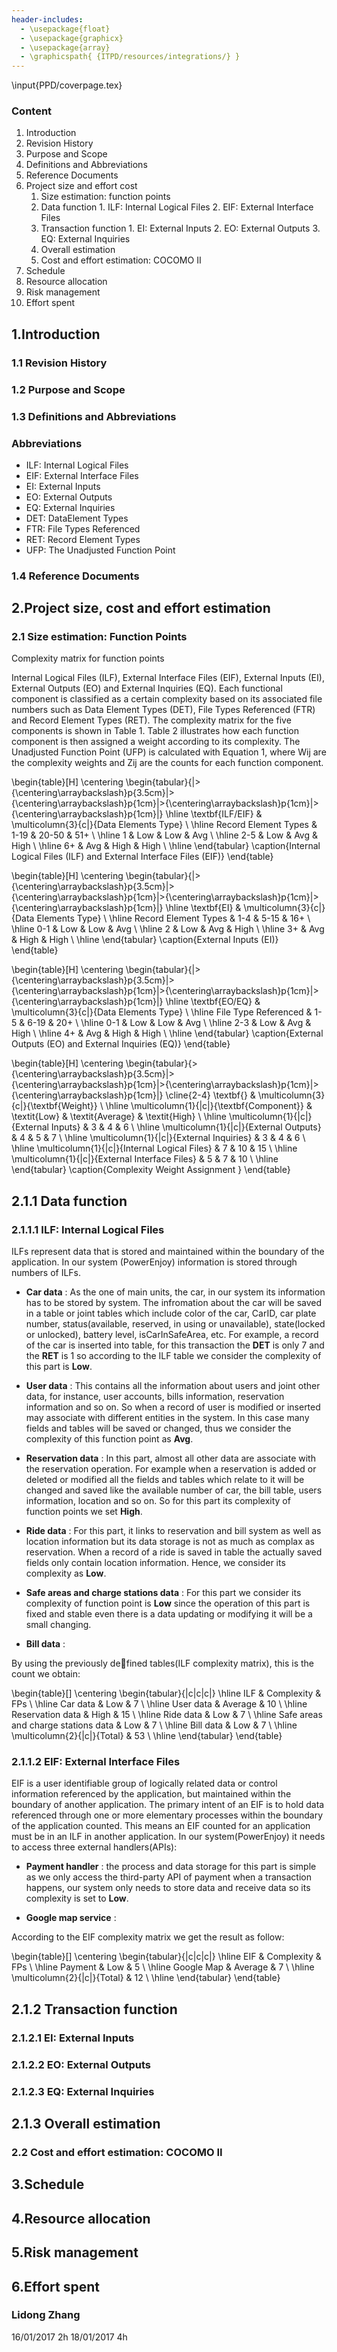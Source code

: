 ```yaml
---
header-includes:
  - \usepackage{float}
  - \usepackage{graphicx}
  - \usepackage{array}
  - \graphicspath{ {ITPD/resources/integrations/} }
---
```


\input{PPD/coverpage.tex}

### __Content__
1. Introduction
 1.	Revision History
 2.	Purpose and Scope
 3.	Definitions and Abbreviations
 4.	Reference Documents
2. Project size and effort cost
    1. Size estimation: function points
      1. Data function
        1. ILF: Internal Logical Files
        2. EIF: External Interface Files
      2. Transaction function
        1. EI: External Inputs
        2. EO: External Outputs
        3. EQ: External Inquiries
      3. Overall estimation
    2. Cost and effort estimation: COCOMO II
3. Schedule
4. Resource allocation
5. Risk management
6. Effort spent

## 1.Introduction
### 1.1 Revision History


### 1.2 Purpose and Scope


### 1.3 Definitions and Abbreviations


### Abbreviations

- ILF: Internal Logical Files
- EIF: External Interface Files
- EI: External Inputs
- EO: External Outputs
- EQ: External Inquiries
- DET: DataElement Types
- FTR: File Types Referenced
- RET: Record Element Types
- UFP: The Unadjusted Function Point

### 1.4 Reference Documents




## 2.Project size, cost and effort estimation

### 2.1 Size estimation: Function Points

Complexity matrix for function points

Internal Logical Files (ILF), External Interface Files (EIF), External Inputs (EI), External Outputs (EO) and External Inquiries (EQ).
Each functional component is classified as a certain complexity based on its associated file numbers such as Data
Element Types (DET), File Types Referenced (FTR) and Record Element Types (RET). The complexity matrix for
the five components is shown in Table 1. Table 2 illustrates how each function component is then assigned a weight
according to its complexity. The Unadjusted Function Point (UFP) is calculated with Equation 1, where Wij are the
complexity weights and Zij are the counts for each function component.


\begin{table}[H]
\centering
\begin{tabular}{|>{\centering\arraybackslash}p{3.5cm}|>{\centering\arraybackslash}p{1cm}|>{\centering\arraybackslash}p{1cm}|>{\centering\arraybackslash}p{1cm}|}
\hline
\textbf{ILF/EIF} & \multicolumn{3}{c|}{Data Elements Type} \\ \hline
Record Element Types & 1-19 & 20-50 & 51+ \\ \hline
1 & Low & Low & Avg \\ \hline
2-5 & Low & Avg & High \\ \hline
6+ & Avg & High & High \\ \hline
\end{tabular}
\caption{Internal Logical Files (ILF) and External Interface Files (EIF)}
\end{table}

\begin{table}[H]
\centering
\begin{tabular}{|>{\centering\arraybackslash}p{3.5cm}|>{\centering\arraybackslash}p{1cm}|>{\centering\arraybackslash}p{1cm}|>{\centering\arraybackslash}p{1cm}|}
\hline
\textbf{EI} & \multicolumn{3}{c|}{Data Elements Type} \\ \hline
Record Element Types & 1-4 & 5-15 & 16+ \\ \hline
0-1 & Low & Low & Avg \\ \hline
2 & Low & Avg & High \\ \hline
3+ & Avg & High & High \\ \hline
\end{tabular}
\caption{External Inputs (EI)}
\end{table}


\begin{table}[H]
\centering
\begin{tabular}{|>{\centering\arraybackslash}p{3.5cm}|>{\centering\arraybackslash}p{1cm}|>{\centering\arraybackslash}p{1cm}|>{\centering\arraybackslash}p{1cm}|}
\hline
\textbf{EO/EQ} & \multicolumn{3}{c|}{Data Elements Type} \\ \hline
File Type Referenced & 1-5 & 6-19 & 20+ \\ \hline
0-1 & Low & Low & Avg \\ \hline
2-3 & Low & Avg & High \\ \hline
4+ & Avg & High & High \\ \hline
\end{tabular}
\caption{External Outputs (EO) and External Inquiries (EQ)}
\end{table}

\begin{table}[H]
\centering
\begin{tabular}{>{\centering\arraybackslash}p{3.5cm}|>{\centering\arraybackslash}p{1cm}|>{\centering\arraybackslash}p{1cm}|>{\centering\arraybackslash}p{1cm}|}
\cline{2-4}
\textbf{} & \multicolumn{3}{c|}{\textbf{Weight}} \\ \hline
\multicolumn{1}{|c|}{\textbf{Component}} & \textit{Low} & \textit{Average} & \textit{High} \\ \hline
\multicolumn{1}{|c|}{External Inputs} & 3 & 4 & 6 \\ \hline
\multicolumn{1}{|c|}{External Outputs} & 4 & 5 & 7 \\ \hline
\multicolumn{1}{|c|}{External Inquiries} & 3 & 4 & 6 \\ \hline
\multicolumn{1}{|c|}{Internal Logical Files} & 7 & 10 & 15 \\ \hline
\multicolumn{1}{|c|}{External Interface Files} & 5 & 7 & 10 \\ \hline
\end{tabular}
\caption{Complexity Weight Assignment }
\end{table}


## 2.1.1 Data function
### 2.1.1.1 ILF: Internal Logical Files

ILFs represent data that is stored and maintained within the boundary of the application. In our system (PowerEnjoy) information is stored through numbers of ILFs.

- **Car data** : As the one of main units, the car, in our system its information has to be stored by system. The infromation about the car will be saved in a table or joint tables which include color of the car, CarID, car plate number, status(available, reserved, in using or unavailable), state(locked or unlocked), battery level, isCarInSafeArea, etc. For example, a record of the car is inserted into table, for this transaction the **DET** is only 7 and the **RET** is 1 so according to the ILF table we consider the complexity of this part is **Low**.

- **User data** : This contains all the information about users and joint other data, for instance, user accounts, bills information, reservation information and so on. So when a record of user is modified or inserted may associate with different entities in the system. In this case many fields and tables will be saved or changed, thus we consider the complexity of this function point as **Avg**.

- **Reservation data** : In this part, almost all other data are associate with the reservation operation. For example when a reservation is added or deleted or modified all the fields and tables which relate to it will be changed and saved like the available number of car, the bill table, users information, location and so on. So for this part its complexity of function points we set **High**.  

- **Ride data** : For this part, it links to reservation and bill system as well as location information but its data storage is not as much as complax as reservation. When a record of a ride is saved in table the actually saved fields only contain location information. Hence, we consider its complexity as **Low**.

- **Safe areas and charge stations data** : For this part we consider its complexity of function point is **Low** since the operation of this part is fixed and stable even there is a data updating or modifying it will be a small changing.

- **Bill data** :


By using the previously defined tables(ILF complexity matrix), this is the count we obtain:

\begin{table}[]
\centering
\begin{tabular}{|c|c|c|}
\hline
ILF & Complexity & FPs \\ \hline
Car data & Low & 7 \\ \hline
User data & Average & 10 \\ \hline
Reservation data & High & 15 \\ \hline
Ride data & Low & 7 \\ \hline
Safe areas and charge stations data & Low & 7 \\ \hline
Bill data & Low & 7 \\ \hline
\multicolumn{2}{|c|}{Total} & 53 \\ \hline
\end{tabular}
\end{table}


### 2.1.1.2 EIF: External Interface Files

EIF is a user identifiable group of logically related data or control information referenced by the application, but maintained within the boundary of another application. The primary intent of an EIF is to hold data referenced through one or more elementary processes within the boundary of the application counted. This means an EIF counted for an application must be in an ILF in another application. In our system(PowerEnjoy) it needs to access three external handlers(APIs):

- **Payment handler** :  the process and data storage for this part is simple as we only access the third-party API of payment when a transaction happens, our system only needs to store data and receive data so its complexity is set to **Low**.

- **Google map service** :

According to the EIF complexity matrix we get the result as follow:

\begin{table}[]
\centering
\begin{tabular}{|c|c|c|}
\hline
EIF & Complexity & FPs \\ \hline
Payment & Low & 5 \\ \hline
Google Map & Average & 7 \\ \hline
\multicolumn{2}{|c|}{Total} & 12 \\ \hline
\end{tabular}
\end{table}


## 2.1.2 Transaction function
### 2.1.2.1 EI: External Inputs



### 2.1.2.2 EO: External Outputs



### 2.1.2.3 EQ: External Inquiries

## 2.1.3 Overall estimation





### 2.2 Cost and effort estimation: COCOMO II



## 3.Schedule


## 4.Resource allocation


## 5.Risk management


## 6.Effort spent

###  Lidong Zhang

16/01/2017 2h
18/01/2017 4h
